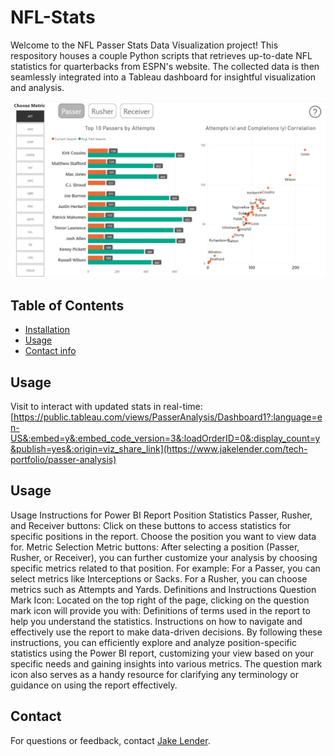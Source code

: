 # NFL-Stats
Welcome to the NFL Passer Stats Data Visualization project! This respository houses a couple Python scripts that retrieves up-to-date NFL statistics for quarterbacks from ESPN's website. The collected data is then seamlessly integrated into a Tableau dashboard for insightful visualization and analysis.

![Power BI NFL Dashboard](DashboardPhotoForReadMe.png)


## Table of Contents

- [Installation](#installation)
- [Usage](#usage)
- [Contact info](#contact)


## Usage
Visit to interact with updated stats in real-time: [https://public.tableau.com/views/PasserAnalysis/Dashboard1?:language=en-US&:embed=y&:embed_code_version=3&:loadOrderID=0&:display_count=y&publish=yes&:origin=viz_share_link](https://www.jakelender.com/tech-portfolio/passer-analysis)

## Usage
Usage Instructions for Power BI Report
Position Statistics
Passer, Rusher, and Receiver buttons: Click on these buttons to access statistics for specific positions in the report. Choose the position you want to view data for.
Metric Selection
Metric buttons: After selecting a position (Passer, Rusher, or Receiver), you can further customize your analysis by choosing specific metrics related to that position. For example:
For a Passer, you can select metrics like Interceptions or Sacks.
For a Rusher, you can choose metrics such as Attempts and Yards.
Definitions and Instructions
Question Mark Icon: Located on the top right of the page, clicking on the question mark icon will provide you with:
Definitions of terms used in the report to help you understand the statistics.
Instructions on how to navigate and effectively use the report to make data-driven decisions.
By following these instructions, you can efficiently explore and analyze position-specific statistics using the Power BI report, customizing your view based on your specific needs and gaining insights into various metrics. The question mark icon also serves as a handy resource for clarifying any terminology or guidance on using the report effectively.

## Contact
For questions or feedback, contact [Jake Lender](https://github.com/JacobLender).
